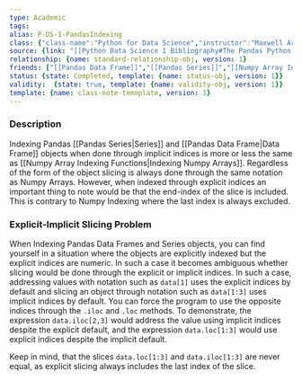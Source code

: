 ```yaml
---
type: Academic
tags:
alias: P-DS-1-PandasIndexing
class: {"class-name":"Python for Data Science","instructor":"Maxwell Armi","medium":"Online Course","start-date":"2023-04-01","online-platform":"FreeCodeCamp-Youtube","length":"12hr20min","class-alias":"P-DS-1","template":{"name":"class-online-course-obj","version":1}}
source: {link: "[[Python Data Science 1 Bibliography#The Pandas Python Data Science Library]]", alias: pandas-P-DS-1, template: {name: bib-source-obj , version: 1}}
relationship: {name: standard-relationship-obj, version: 1}
friends: ["[[Pandas Data Frame]]","[[Pandas Series]]","[[Numpy Array Indexing Functions]]"]
status: {state: Completed, template: {name: status-obj, version: 1}}
validity:  {state: true, template: {name: validity-obj, version: 1}}
template: {name: class-note-temnplate, version: 1}
---
```


### Description

Indexing Pandas [[Pandas Series|Series]] and [[Pandas Data Frame|Data Frame]] objects when done through implicit indices is more or less the same as [[Numpy Array Indexing Functions|Indexing Numpy Arrays]]. Regardless of the form of the object slicing is always done through the same notation as Numpy Arrays. However, when indexed through explicit indices an important thing to note would be that the end-index of the slice is included. This is contrary to Numpy Indexing where the last index is always excluded. 

### Explicit-Implicit Slicing Problem

When Indexing Pandas Data Frames and Series objects, you can find yourself in a situation where the objects are explicitly indexed but the explicit indices are numeric. In such a case it becomes ambiguous whether slicing would be done through the explicit or implicit indices. In such a case, addressing values with notation such as `data[1]` uses the explicit indices by default and slicing an object through notation such as `data[1:3]` uses implicit indices by default. You can force the program to use the opposite indices through the `.iloc` and `.loc` methods. To demonstrate, the expression `data.iloc[2,3]` would address the value using implicit indices despite the explicit default, and the expression `data.loc[1:3]` would use explicit indices despite the implicit default.

Keep in mind, that the slices `data.loc[1:3]` and `data.iloc[1:3]` are never equal, as explicit slicing always includes the last index of the slice.
